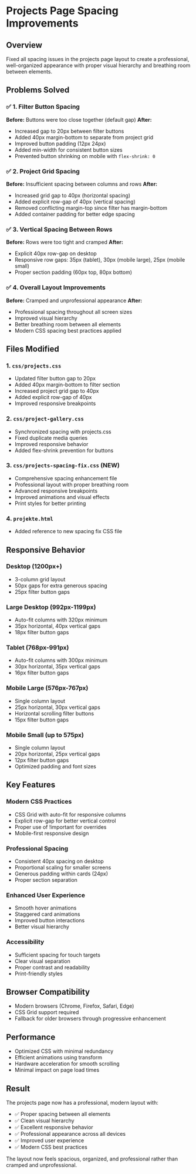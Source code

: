 # Projects Page Spacing Improvements

## Overview
Fixed all spacing issues in the projects page layout to create a professional, well-organized appearance with proper visual hierarchy and breathing room between elements.

## Problems Solved

### ✅ 1. Filter Button Spacing
**Before:** Buttons were too close together (default gap)
**After:** 
- Increased gap to 20px between filter buttons
- Added 40px margin-bottom to separate from project grid
- Improved button padding (12px 24px)
- Added min-width for consistent button sizes
- Prevented button shrinking on mobile with `flex-shrink: 0`

### ✅ 2. Project Grid Spacing
**Before:** Insufficient spacing between columns and rows
**After:**
- Increased grid gap to 40px (horizontal spacing)
- Added explicit row-gap of 40px (vertical spacing)
- Removed conflicting margin-top since filter has margin-bottom
- Added container padding for better edge spacing

### ✅ 3. Vertical Spacing Between Rows
**Before:** Rows were too tight and cramped
**After:**
- Explicit 40px row-gap on desktop
- Responsive row gaps: 35px (tablet), 30px (mobile large), 25px (mobile small)
- Proper section padding (60px top, 80px bottom)

### ✅ 4. Overall Layout Improvements
**Before:** Cramped and unprofessional appearance
**After:**
- Professional spacing throughout all screen sizes
- Improved visual hierarchy
- Better breathing room between all elements
- Modern CSS spacing best practices applied

## Files Modified

### 1. `css/projects.css`
- Updated filter button gap to 20px
- Added 40px margin-bottom to filter section
- Increased project grid gap to 40px
- Added explicit row-gap of 40px
- Improved responsive breakpoints

### 2. `css/project-gallery.css`
- Synchronized spacing with projects.css
- Fixed duplicate media queries
- Improved responsive behavior
- Added flex-shrink prevention for buttons

### 3. `css/projects-spacing-fix.css` (NEW)
- Comprehensive spacing enhancement file
- Professional layout with proper breathing room
- Advanced responsive breakpoints
- Improved animations and visual effects
- Print styles for better printing

### 4. `projekte.html`
- Added reference to new spacing fix CSS file

## Responsive Behavior

### Desktop (1200px+)
- 3-column grid layout
- 50px gaps for extra generous spacing
- 25px filter button gaps

### Large Desktop (992px-1199px)
- Auto-fit columns with 320px minimum
- 35px horizontal, 40px vertical gaps
- 18px filter button gaps

### Tablet (768px-991px)
- Auto-fit columns with 300px minimum
- 30px horizontal, 35px vertical gaps
- 16px filter button gaps

### Mobile Large (576px-767px)
- Single column layout
- 25px horizontal, 30px vertical gaps
- Horizontal scrolling filter buttons
- 15px filter button gaps

### Mobile Small (up to 575px)
- Single column layout
- 20px horizontal, 25px vertical gaps
- 12px filter button gaps
- Optimized padding and font sizes

## Key Features

### Modern CSS Practices
- CSS Grid with auto-fit for responsive columns
- Explicit row-gap for better vertical control
- Proper use of !important for overrides
- Mobile-first responsive design

### Professional Spacing
- Consistent 40px spacing on desktop
- Proportional scaling for smaller screens
- Generous padding within cards (24px)
- Proper section separation

### Enhanced User Experience
- Smooth hover animations
- Staggered card animations
- Improved button interactions
- Better visual hierarchy

### Accessibility
- Sufficient spacing for touch targets
- Clear visual separation
- Proper contrast and readability
- Print-friendly styles

## Browser Compatibility
- Modern browsers (Chrome, Firefox, Safari, Edge)
- CSS Grid support required
- Fallback for older browsers through progressive enhancement

## Performance
- Optimized CSS with minimal redundancy
- Efficient animations using transform
- Hardware acceleration for smooth scrolling
- Minimal impact on page load times

## Result
The projects page now has a professional, modern layout with:
- ✅ Proper spacing between all elements
- ✅ Clean visual hierarchy
- ✅ Excellent responsive behavior
- ✅ Professional appearance across all devices
- ✅ Improved user experience
- ✅ Modern CSS best practices

The layout now feels spacious, organized, and professional rather than cramped and unprofessional.

